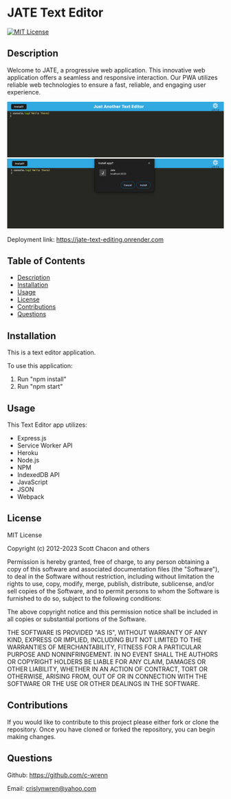 # JATE Text Editor
[![MIT License](https://img.shields.io/badge/License-MIT-blue.svg)](https://opensource.org/licenses/MIT)

## Description

Welcome to JATE, a progressive web application. This innovative web application offers a seamless and responsive interaction. Our PWA utilizes reliable web technologies to ensure a fast, reliable, and engaging user experience. 

![Text](image.png)
![Install](image-1.png)

Deployment link: https://jate-text-editing.onrender.com

## Table of Contents

- [Description](#description)
- [Installation](#installation)
- [Usage](#usage)
- [License](#license)
- [Contributions](#contributions)
- [Questions](#questions)

## Installation
 
This is a text editor application.

To use this application:
1. Run "npm install"
2. Run "npm start"


## Usage

This Text Editor app utilizes: 

- Express.js
- Service Worker API
- Heroku
- Node.js 
- NPM 
- IndexedDB API
- JavaScript
- JSON
- Webpack

## License

MIT License

Copyright (c) 2012-2023 Scott Chacon and others

Permission is hereby granted, free of charge, to any person obtaining
a copy of this software and associated documentation files (the
"Software"), to deal in the Software without restriction, including
without limitation the rights to use, copy, modify, merge, publish,
distribute, sublicense, and/or sell copies of the Software, and to
permit persons to whom the Software is furnished to do so, subject to
the following conditions:

The above copyright notice and this permission notice shall be
included in all copies or substantial portions of the Software.

THE SOFTWARE IS PROVIDED "AS IS", WITHOUT WARRANTY OF ANY KIND,
EXPRESS OR IMPLIED, INCLUDING BUT NOT LIMITED TO THE WARRANTIES OF
MERCHANTABILITY, FITNESS FOR A PARTICULAR PURPOSE AND
NONINFRINGEMENT. IN NO EVENT SHALL THE AUTHORS OR COPYRIGHT HOLDERS BE
LIABLE FOR ANY CLAIM, DAMAGES OR OTHER LIABILITY, WHETHER IN AN ACTION
OF CONTRACT, TORT OR OTHERWISE, ARISING FROM, OUT OF OR IN CONNECTION
WITH THE SOFTWARE OR THE USE OR OTHER DEALINGS IN THE SOFTWARE.

## Contributions

If you would like to contribute to this project please either fork or clone the repository. Once you have cloned or forked the repository, you can begin making changes.

## Questions
Github: https://github.com/c-wrenn

Email: crislynwren@yahoo.com